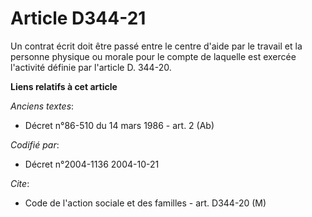 # Article D344-21

Un contrat écrit doit être passé entre le centre d'aide par le travail et la personne physique ou morale pour le compte de
laquelle est exercée l'activité définie par l'article D. 344-20.

**Liens relatifs à cet article**

_Anciens textes_:

  - Décret n°86-510 du 14 mars 1986 - art. 2 (Ab)

_Codifié par_:

  - Décret n°2004-1136 2004-10-21

_Cite_:

  - Code de l'action sociale et des familles - art. D344-20 (M)

